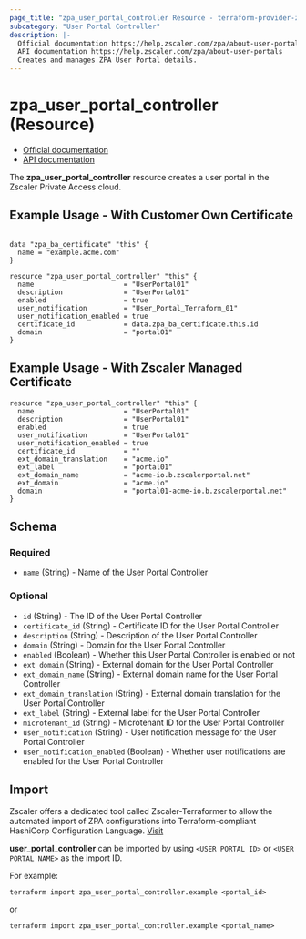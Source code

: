 ```yaml
---
page_title: "zpa_user_portal_controller Resource - terraform-provider-zpa"
subcategory: "User Portal Controller"
description: |-
  Official documentation https://help.zscaler.com/zpa/about-user-portals
  API documentation https://help.zscaler.com/zpa/about-user-portals
  Creates and manages ZPA User Portal details.
---
```


# zpa_user_portal_controller (Resource)

* [Official documentation](https://help.zscaler.com/zpa/about-user-portals)
* [API documentation](https://help.zscaler.com/zpa/about-user-portals)

The **zpa_user_portal_controller** resource creates a user portal in the Zscaler Private Access cloud.

## Example Usage - With Customer Own Certificate

```hcl

data "zpa_ba_certificate" "this" {
  name = "example.acme.com"
}

resource "zpa_user_portal_controller" "this" {
  name                      = "UserPortal01"
  description               = "UserPortal01"
  enabled                   = true
  user_notification         = "User_Portal_Terraform_01"
  user_notification_enabled = true
  certificate_id            = data.zpa_ba_certificate.this.id
  domain                    = "portal01"
}
```

## Example Usage - With Zscaler Managed Certificate

```hcl
resource "zpa_user_portal_controller" "this" {
  name                      = "UserPortal01"
  description               = "UserPortal01"
  enabled                   = true
  user_notification         = "UserPortal01"
  user_notification_enabled = true
  certificate_id            = ""
  ext_domain_translation    = "acme.io"
  ext_label                 = "portal01"
  ext_domain_name           = "acme-io.b.zscalerportal.net"
  ext_domain                = "acme.io"
  domain                    = "portal01-acme-io.b.zscalerportal.net"
}
```

## Schema

### Required

- `name` (String) - Name of the User Portal Controller

### Optional

- `id` (String) - The ID of the User Portal Controller
- `certificate_id` (String) - Certificate ID for the User Portal Controller
- `description` (String) - Description of the User Portal Controller
- `domain` (String) - Domain for the User Portal Controller
- `enabled` (Boolean) - Whether this User Portal Controller is enabled or not
- `ext_domain` (String) - External domain for the User Portal Controller
- `ext_domain_name` (String) - External domain name for the User Portal Controller
- `ext_domain_translation` (String) - External domain translation for the User Portal Controller
- `ext_label` (String) - External label for the User Portal Controller
- `microtenant_id` (String) - Microtenant ID for the User Portal Controller
- `user_notification` (String) - User notification message for the User Portal Controller
- `user_notification_enabled` (Boolean) - Whether user notifications are enabled for the User Portal Controller

## Import

Zscaler offers a dedicated tool called Zscaler-Terraformer to allow the automated import of ZPA configurations into Terraform-compliant HashiCorp Configuration Language.
[Visit](https://github.com/zscaler/zscaler-terraformer)

**user_portal_controller** can be imported by using `<USER PORTAL ID>` or `<USER PORTAL NAME>` as the import ID.

For example:

```shell
terraform import zpa_user_portal_controller.example <portal_id>
```

or

```shell
terraform import zpa_user_portal_controller.example <portal_name>
```
